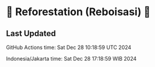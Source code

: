 
# 🌳 Reforestation (Reboisasi) 🌲

## Last Updated

GitHub Actions time: Sat Dec 28 10:18:59 UTC 2024

Indonesia/Jakarta time: Sat Dec 28 17:18:59 WIB 2024
